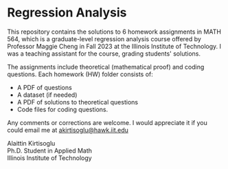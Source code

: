 # Regression Analysis

 This repository contains the solutions to 6 homework assignments in MATH 564, which is a graduate-level regression analysis course offered by Professor Maggie Cheng in Fall 2023 at the Illinois Institute of Technology. I was a teaching assistant for the course, grading students' solutions.

The assignments include theoretical (mathematical proof) and coding questions. Each homework (HW) folder consists of:

* A PDF of questions
* A dataset (if needed)
* A PDF of solutions to theoretical questions
* Code files for coding questions.

Any comments or corrections are welcome. I would appreciate it if you could email me at [akirtisoglu@hawk.iit.edu](mailto:akirtisoglu@hawk.iit.edu)


Alaittin Kirtisoglu <br>
Ph.D. Student in Applied Math <br>
Illinois Institute of Technology
